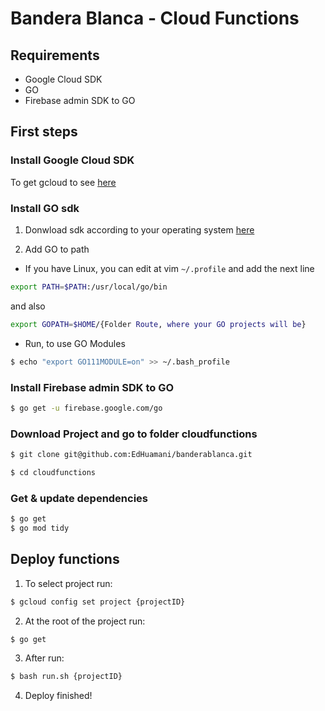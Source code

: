 # Bandera Blanca - Cloud Functions


## Requirements
- Google Cloud SDK
- GO
- Firebase admin SDK to GO


## First steps

### Install Google Cloud SDK
To get gcloud to see [here](https://cloud.google.com/sdk/install)

### Install GO sdk
1. Donwload sdk according to your operating system [here](https://golang.org/dl/)

2. Add GO to path
- If you have Linux, you can edit at vim ```~/.profile``` and add the next line
```sh
export PATH=$PATH:/usr/local/go/bin
```
and also
```sh
export GOPATH=$HOME/{Folder Route, where your GO projects will be}
```
- Run, to use GO Modules
```sh
$ echo "export GO111MODULE=on" >> ~/.bash_profile
```

### Install Firebase admin SDK to GO
```sh
$ go get -u firebase.google.com/go
```

### Download Project and go to folder cloudfunctions
```sh
$ git clone git@github.com:EdHuamani/banderablanca.git
```
```sh
$ cd cloudfunctions
```

### Get & update dependencies
```sh
$ go get
$ go mod tidy
```

## Deploy functions

1. To select project run:

```sh
$ gcloud config set project {projectID}
```

2. At the root of the project run:
```sh
$ go get
```

3. After run:
```sh
$ bash run.sh {projectID} 
```

4. Deploy finished!

